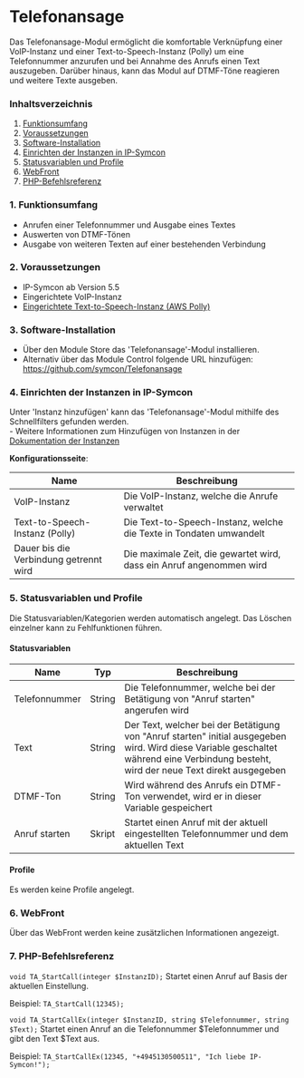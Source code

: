 # Telefonansage
	
Das Telefonansage-Modul ermöglicht die komfortable Verknüpfung einer VoIP-Instanz und einer Text-to-Speech-Instanz (Polly) um eine Telefonnummer anzurufen und bei Annahme des Anrufs einen Text auszugeben. Darüber hinaus, kann das Modul auf DTMF-Töne reagieren und weitere Texte ausgeben.

### Inhaltsverzeichnis

1. [Funktionsumfang](#1-funktionsumfang)
2. [Voraussetzungen](#2-voraussetzungen)
3. [Software-Installation](#3-software-installation)
4. [Einrichten der Instanzen in IP-Symcon](#4-einrichten-der-instanzen-in-ip-symcon)
5. [Statusvariablen und Profile](#5-statusvariablen-und-profile)
6. [WebFront](#6-webfront)
7. [PHP-Befehlsreferenz](#7-php-befehlsreferenz)

### 1. Funktionsumfang

* Anrufen einer Telefonnummer und Ausgabe eines Textes
* Auswerten von DTMF-Tönen
* Ausgabe von weiteren Texten auf einer bestehenden Verbindung

### 2. Voraussetzungen

- IP-Symcon ab Version 5.5
- Eingerichtete VoIP-Instanz
- [Eingerichtete Text-to-Speech-Instanz (AWS Polly)](https://github.com/symcon/TTSAWSPolly/tree/master/TTSAWSPolly)

### 3. Software-Installation

* Über den Module Store das 'Telefonansage'-Modul installieren.
* Alternativ über das Module Control folgende URL hinzufügen: https://github.com/symcon/Telefonansage

### 4. Einrichten der Instanzen in IP-Symcon

 Unter 'Instanz hinzufügen' kann das 'Telefonansage'-Modul mithilfe des Schnellfilters gefunden werden.  
	- Weitere Informationen zum Hinzufügen von Instanzen in der [Dokumentation der Instanzen](https://www.symcon.de/service/dokumentation/konzepte/instanzen/#Instanz_hinzufügen)

__Konfigurationsseite__:

Name                                   | Beschreibung
-------------------------------------- | ------------------
VoIP-Instanz                           | Die VoIP-Instanz, welche die Anrufe verwaltet
Text-to-Speech-Instanz (Polly)         | Die Text-to-Speech-Instanz, welche die Texte in Tondaten umwandelt
Dauer bis die Verbindung getrennt wird | Die maximale Zeit, die gewartet wird, dass ein Anruf angenommen wird

### 5. Statusvariablen und Profile

Die Statusvariablen/Kategorien werden automatisch angelegt. Das Löschen einzelner kann zu Fehlfunktionen führen.

#### Statusvariablen

Name          | Typ     | Beschreibung
------------- | ------- | ------------
Telefonnummer | String  | Die Telefonnummer, welche bei der Betätigung von "Anruf starten" angerufen wird
Text          | String  | Der Text, welcher bei der Betätigung von "Anruf starten" initial ausgegeben wird. Wird diese Variable geschaltet während eine Verbindung besteht, wird der neue Text direkt ausgegeben
DTMF-Ton      | String  | Wird während des Anrufs ein DTMF-Ton verwendet, wird er in dieser Variable gespeichert
Anruf starten | Skript  | Startet einen Anruf mit der aktuell eingestellten Telefonnummer und dem aktuellen Text

#### Profile

Es werden keine Profile angelegt.

### 6. WebFront

Über das WebFront werden keine zusätzlichen Informationen angezeigt.

### 7. PHP-Befehlsreferenz

`void TA_StartCall(integer $InstanzID);`
Startet einen Anruf auf Basis der aktuellen Einstellung.

Beispiel:
`TA_StartCall(12345);`

`void TA_StartCallEx(integer $InstanzID, string $Telefonnummer, string $Text);`
Startet einen Anruf an die Telefonnummer $Telefonnummer und gibt den Text $Text aus.

Beispiel:
`TA_StartCallEx(12345, "+4945130500511", "Ich liebe IP-Symcon!");`
